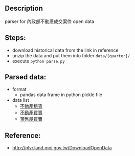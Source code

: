 ## Description

parser for 內政部不動產成交案件 open data

## Steps:

- download historical data from the link in reference
- unzip the data and put them into folder `data/[quarter]/`
- execute `python parse.py`

## Parsed data:

- format
	- pandas data frame in python pickle file
- data list
	- [不動產租賃](https://s3-ap-northeast-1.amazonaws.com/aaron-public-access/real-estate-price/%E4%B8%8D%E5%8B%95%E7%94%A2%E7%A7%9F%E8%B3%83.pkl)
	- [不動產買賣](https://s3-ap-northeast-1.amazonaws.com/aaron-public-access/real-estate-price/%E4%B8%8D%E5%8B%95%E7%94%A2%E8%B2%B7%E8%B3%A3.pkl)
	- [預售屋買賣](https://s3-ap-northeast-1.amazonaws.com/aaron-public-access/real-estate-price/%E9%A0%90%E5%94%AE%E5%B1%8B%E8%B2%B7%E8%B3%A3.pkl)


## Reference:

- http://plvr.land.moi.gov.tw/DownloadOpenData
